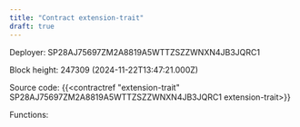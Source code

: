 ```yaml
---
title: "Contract extension-trait"
draft: true
---
```

Deployer: SP28AJ75697ZM2A8819A5WTTZSZZWNXN4JB3JQRC1


 



Block height: 247309 (2024-11-22T13:47:21.000Z)

Source code: {{<contractref "extension-trait" SP28AJ75697ZM2A8819A5WTTZSZZWNXN4JB3JQRC1 extension-trait>}}

Functions:


